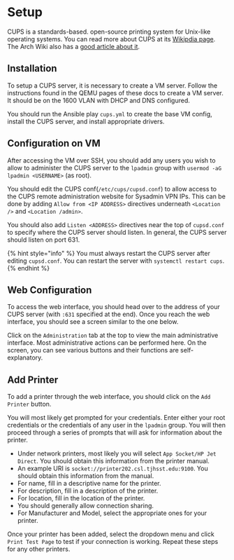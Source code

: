 # Setup

CUPS is a standards-based. open-source printing system for Unix-like operating systems.  You can read more about CUPS at its [Wikipdia page](https://en.wikipedia.org/wiki/CUPS).  The Arch Wiki also has a [good article about it](https://wiki.archlinux.org/index.php/CUPS.).

## Installation

To setup a CUPS server, it is necessary to create a VM server.  Follow the instructions found in the QEMU pages of these docs to create a VM server.  It should be on the 1600 VLAN with DHCP and DNS configured.

You should run the Ansible play `cups.yml` to create the base VM config, install the CUPS server, and install appropriate drivers. 

## Configuration on VM

After accessing the VM over SSH, you should add any users you wish to allow to administer the CUPS server to the `lpadmin` group with `usermod -aG lpadmin <USERNAME>` (as root).  

You should edit the CUPS conf\(`/etc/cups/cupsd.conf`\) to allow access to the CUPS remote administration website for Sysadmin VPN IPs. This can be done by adding `Allow from <IP ADDRESS>` directives underneath `<Location />` and `<Location /admin>`.

You should also add `Listen <ADDRESS>` directives near the top of `cupsd.conf` to specify where the CUPS server should listen. In general, the CUPS server should listen on port 631.

{% hint style="info" %}
You must always restart the CUPS server after editing `cupsd.conf`.  You can restart the server with `systemctl restart cups`.
{% endhint %}

## Web Configuration

To access the web interface, you should head over to the address of your CUPS server (with `:631` specified at the end). Once you reach the web interface, you should see a screen similar to the one below.

 Click on the `Administration` tab at the top to view the  main administrative interface.  Most administrative actions can be performed here.  On the screen, you can see various buttons and their functions are self-explanatory.

## Add Printer

To add a printer through the web interface, you should click on the `Add Printer` button.

You will most likely get prompted for your credentials.  Enter either your root credentials or the credentials of any user in the `lpadmin` group.  You will then proceed through a series of prompts that will ask for information about the printer.

* Under network printers, most likely you will select `App Socket/HP Jet Direct`. You should obtain this information from the printer manual.
* An example URI is `socket://printer202.csl.tjhsst.edu:9100`.  You should obtain this information from the manual.
* For name, fill in a descriptive name for the printer.
* For description, fill in a description of the printer.
* For location, fill in the location of the printer.
* You should generally allow connection sharing.
* For Manufacturer and Model, select the appropriate ones for your printer.

Once your printer has been added, select the dropdown menu and click `Print Test Page` to test if your connection is working.  Repeat these steps for any other printers.







